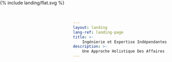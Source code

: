 ```yaml
---
layout: landing
lang-ref: landing-page
title: >-
    Ingénierie et Expertise Indépendantes
description: >-
    Une Approche Holistique Des Affaires
---
```

<style type="text/css">
    .vector {
        z-index: 0;
        position: absolute;
        top:0;
        left: 0;
        width: 100vw;
        height: 100vh;
        display: flex;
        flex-direction: column;
    }
    svg#yin-yang {
        width: 100%;
        height: 100%;
    }
    svg .background {
        fill: #123456;
        stroke: #ffffff;
        transition: 0.3s;
    }
    svg .title {
        fill: #ffffff;
        transition: 0.3s;
    }
    svg .subtitle {
        fill: #ffffff;
        opacity: 0.0;
        transition: 0.6s;
    }
    svg .yin-yang:hover .background {
        fill: #0044dd;
    }
    svg .yin-yang:hover .title {
        fill: #ffdd44;
    }
    svg .yin-yang:hover .subtitle {
        opacity: 1.0;
    }
</style>
<div class="vector" style="">
    {% include landing/flat.svg %}
</div>
